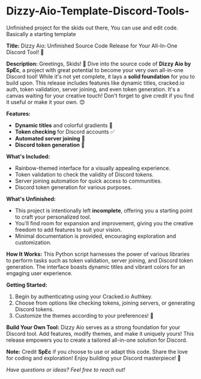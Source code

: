 # Dizzy-Aio-Template-Discord-Tools-
Unfinished project for the skids out there, You can use and edit code. Basically a starting template 

**Title:** Dizzy Aio: Unfinished Source Code Release for Your All-In-One Discord Tool! 🌌

**Description:**
Greetings, Skids! 👋 Dive into the source code of **Dizzy Aio by SpEc**, a project with great potential to become your very own all-in-one Discord tool! While it's not yet complete, it lays a **solid foundation** for you to build upon. This release includes features like dynamic titles, cracked.io auth, token validation, server joining, and even token generation. It's a canvas waiting for your creative touch! Don't forget to give credit if you find it useful or make it your own. 😊

**Features:**
- **Dynamic titles** and colorful gradients 🌈
- **Token checking** for Discord accounts ✅
- **Automated server joining** 🤖
- **Discord token generation** 🌟

**What's Included:**
- Rainbow-themed interface for a visually appealing experience.
- Token validation to check the validity of Discord tokens.
- Server joining automation for quick access to communities.
- Discord token generation for various purposes.

**What's Unfinished:**
- This project is intentionally left **incomplete**, offering you a starting point to craft your personalized tool.
- You'll find room for expansion and improvement, giving you the creative freedom to add features to suit your vision.
- Minimal documentation is provided, encouraging exploration and customization.

**How It Works:**
This Python script harnesses the power of various libraries to perform tasks such as token validation, server joining, and Discord token generation. The interface boasts dynamic titles and vibrant colors for an engaging user experience.

**Getting Started:**
1. Begin by authenticating using your Cracked.io Authkey.
2. Choose from options like checking tokens, joining servers, or generating Discord tokens.
3. Customize the themes according to your preferences! 🎨

**Build Your Own Tool:**
Dizzy Aio serves as a strong foundation for your Discord tool. Add features, modify themes, and make it uniquely yours! This release empowers you to create a tailored all-in-one solution for Discord.

**Note:** Credit **SpEc** if you choose to use or adapt this code. Share the love for coding and exploration! Enjoy building your Discord masterpiece! 🚀

*Have questions or ideas? Feel free to reach out!*

